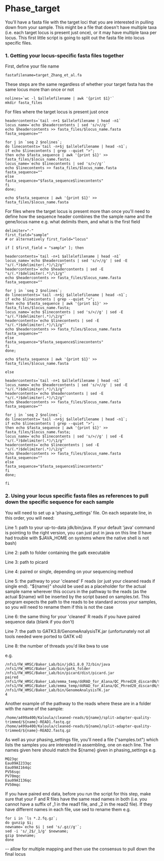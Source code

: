 # Phase_target

You'll have a fasta file with the target loci that you are interested in pulling down from your sample. This might be a file that doesn't have multiple taxa (i.e. each target locus is present just once), or it may have multiple taxa per locus. This first little script is going to split out the fasta file into locus specific files.

### 1. Getting your locus-specific fasta files together
First, define your file name
```
fastafilename=target_Zhang_et_al.fa
```
These steps are the same regardless of whether your target fasta has the same locus more than once or not
```
nolines=`wc -l $allelefilename | awk '{print $1}'`
mkdir fasta_files
```
For files where the target locus is present just once
```
headercontents=`tail -n+1 $allelefilename | head -n1`
locus_name=`echo $headercontents | sed 's/>//g'`
echo $headercontents >> fasta_files/$locus_name.fasta
fasta_sequence=""

for j in `seq 2 $nolines`;
do linecontents=`tail -n+$j $allelefilename | head -n1`;
if echo $linecontents | grep --quiet ">";
then echo $fasta_sequence | awk '{print $1}' >> fasta_files/$locus_name.fasta;
locus_name=`echo $linecontents | sed 's/>//g'`
echo $linecontents >> fasta_files/$locus_name.fasta
fasta_sequence=""
else
fasta_sequence="$fasta_sequence$linecontents"
fi
done;

echo $fasta_sequence | awk '{print $1}' >> fasta_files/$locus_name.fasta
```
For files where the target locus is present more than once you'll need to define how the sequence header combines the 
the sample name and the gene/locus name e.g. what delimits them, and what is the first field
```
delimiter="-"
first_field="sample"
# or alternatively first_field="locus"

if [ $first_field = "sample" ]; then

headercontents=`tail -n+1 $allelefilename | head -n1`
locus_name=`echo $headercontents | sed 's/>//g' | sed -E "s/(.*)$delimiter(.*)/\2/g"`
headercontents=`echo $headercontents | sed -E "s/(.*)$delimiter(.*)/\1/g"`
echo $headercontents >> fasta_files/$locus_name.fasta
fasta_sequence=""

for j in `seq 2 $nolines`;
do linecontents=`tail -n+$j $allelefilename | head -n1`;
if echo $linecontents | grep --quiet ">";
then echo $fasta_sequence | awk '{print $1}' >> fasta_files/$locus_name.fasta;
locus_name=`echo $linecontents | sed 's/>//g' | sed -E "s/(.*)$delimiter(.*)/\2/g"`
headercontents=`echo $linecontents | sed -E "s/(.*)$delimiter(.*)/\1/g"`
echo $headercontents >> fasta_files/$locus_name.fasta
fasta_sequence=""
else
fasta_sequence="$fasta_sequence$linecontents"
fi
done;

echo $fasta_sequence | awk '{print $1}' >> fasta_files/$locus_name.fasta

else

headercontents=`tail -n+1 $allelefilename | head -n1`
locus_name=`echo $headercontents | sed 's/>//g' | sed -E "s/(.*)$delimiter(.*)/\1/g"`
headercontents=`echo $headercontents | sed -E "s/(.*)$delimiter(.*)/\2/g"`
echo $headercontents >> fasta_files/$locus_name.fasta
fasta_sequence=""

for j in `seq 2 $nolines`;
do linecontents=`tail -n+$j $allelefilename | head -n1`;
if echo $linecontents | grep --quiet ">";
then echo $fasta_sequence | awk '{print $1}' >> fasta_files/$locus_name.fasta;
locus_name=`echo $linecontents | sed 's/>//g' | sed -E "s/(.*)$delimiter(.*)/\1/g"`
headercontents=`echo $linecontents | sed -E "s/(.*)$delimiter(.*)/\2/g"`
echo $headercontents >> fasta_files/$locus_name.fasta
fasta_sequence=""
else
fasta_sequence="$fasta_sequence$linecontents"
fi
done;

fi
```

### 2. Using your locus specific fasta files as references to pull down the specific sequence for each sample

You will need to set up a 'phasing_settings' file. On each separate line, in this order, you will need:

Line 1: path to your up-to-data jdk/bin/java. If your default 'java' command is pointing to the right version, you can just put in java on this line (I have had trouble with $JAVA_HOME on systems where the native shell is not bash)

Line 2: path to folder containing the gatk executable

Line 3: path to picard

Line 4: paired or single, depending on your sequencing method

Line 5: the pathway to your 'cleaned' F reads (or just your cleaned reads if single end). "${name}" should be used as a placeholder for the actual sample name wherever this occurs in the pathway to the reads (as the actual ${name} will be inserted by the script based on samples.txt. This program expects the path to the reads to be standard across your samples, so you will need to rename them if this is not the case

Line 6: the same thing for your 'cleaned' R reads if you have paired sequence data (blank if you don't)

Line 7: the path to GATK3.8/GenomeAnalysisTK.jar (unfortunately not all tools needed were ported to GATK v4)

Line 8: the number of threads you'd like bwa to use

e.g.
```
/nfs1/FW_HMSC/Baker_Lab/bin/jdk1.8.0_72/bin/java
/nfs1/FW_HMSC/Baker_Lab/bin/gatk_folder
/nfs1/FW_HMSC/Baker_Lab/bin/picard/dist/picard.jar
paired
/nfs1/FW_HMSC/Baker_Lab/emma_temp/ddRAD_for_Alana/QC_Phred20_discardN/${name}.1.fq.gz
/nfs1/FW_HMSC/Baker_Lab/emma_temp/ddRAD_for_Alana/QC_Phred20_discardN/${name}.2.fq.gz
/nfs1/FW_HMSC/Baker_Lab/bin/GenomeAnalysisTK.jar
4
```
Another example of the pathway to the reads where these are in a folder with the name of the sample:
```
/home/a499a400/Kaloula/cleaned-reads/${name}/split-adapter-quality-trimmed/${name}-READ1.fastq.gz
/home/a499a400/Kaloula/cleaned-reads/${name}/split-adapter-quality-trimmed/${name}-READ2.fastq.gz
```

As well as your phasing_settings file, you'll need a file ("samples.txt") which lists the samples you are interested in assembling, one on each line. The names given here should match the ${name} given in phasing_settings e.g.
```
MQ23qc
Eau09AI233qc
Eau09AI164qc
PV56sqc
PV70mqc
Eau09AI136qc
PV50mqc
```
If you have paired end data, before you run the script for this step, make sure that your F and R files have the same read names in both (i.e. you cannot have a suffix of _1 in the read1 file, and _2 in the read2 file). If they have different names in each file, use sed to rename them e.g.
```
for i in `ls *.2.fq.gz`;
do gunzip $i;
newname=`echo $i | sed 's/.gz//g'`;
sed -i 's/_2$/_1/g' $newname;
gzip $newname;
done
```

-- allow for multiple mapping and then use the consensus to pull down the final locus




